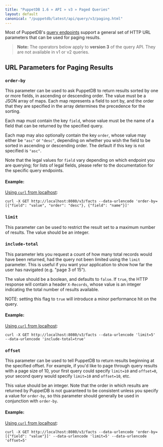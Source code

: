 ```yaml
---
title: "PuppetDB 1.6 » API » v3 » Paged Queries"
layout: default
canonical: "/puppetdb/latest/api/query/v3/paging.html"
---
```


[api]: ../../index.html
[curl]: ../curl.html#using-curl-from-localhost-non-sslhttp
[query]: ./query.html

Most of PuppetDB's [query endpoints][api] support a general set of HTTP URL parameters that
can be used for paging results.

> **Note:** The operators below apply to **version 3** of the query API.  They are not available in v1 or v2 queries.

## URL Parameters for Paging Results

### `order-by`

This parameter can be used to ask PuppetDB to return results sorted by one or more fields, in
ascending or descending order.  The value must be a JSON array of maps.  Each map represents a field
to sort by, and the order that they are specified in the array determines the precedence for the
sorting.

Each map must contain the key `field`, whose value must be the name of a field that can be
returned by the specified query.

Each map may also optionally contain the key `order`, whose value may either be `"asc"` or
`"desc"`, depending on whether you wish the field to be sorted in ascending or descending
order.  The default if this key is not specified is `"asc"`.

Note that the legal values for `field` vary depending on which endpoint you are querying; for
lists of legal fields, please refer to the documentation for the specific query endpoints.

#### Example:

[Using `curl` from localhost][curl]:

    curl -X GET http://localhost:8080/v3/facts --data-urlencode 'order-by=[{"field": "value", "order": "desc"}, {"field": "name"}]'

### `limit`

This parameter can be used to restrict the result set to a maximum number of results.
The value should be an integer.

### `include-total`

This parameter lets you request a count of how many total records would have been returned, had the query not been limited using the `limit` parameter. This is useful if you want your application to show how far the user has navigated (e.g. "page 3 of 15").

The value should be a boolean, and defaults to `false`. If `true`, the HTTP response will contain a header `X-Records`, whose value is an integer indicating the total number of results available.

NOTE: setting this flag to `true` will introduce a minor performance hit on the query.

#### Example:

[Using `curl` from localhost][curl]:

    curl -X GET http://localhost:8080/v3/facts --data-urlencode 'limit=5' --data-urlencode 'include-total=true'

### `offset`

This parameter can be used to tell PuppetDB to return results beginning at the specified offset.
For example, if you'd like to page through query results with a page size of 10, your first
query could specify `limit=10` and `offset=0`, your second query would specify `limit=10` and
`offset=10`, etc.

This value should be an integer.  Note that the order in which results are returned by PuppetDB
is not guaranteed to be consistent unless you specify a value for `order-by`, so this parameter
should generally be used in conjunction with `order-by`.

#### Example:

[Using `curl` from localhost][curl]:

    curl -X GET http://localhost:8080/v3/facts --data-urlencode 'order-by=[{"field": "value"}]' --data-urlencode 'limit=5' --data-urlencode 'offset=5'
